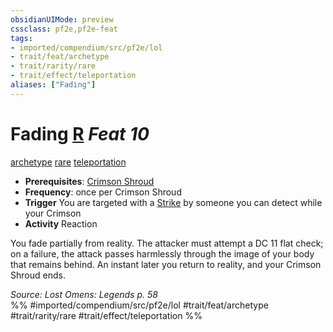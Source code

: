 ```yaml
---
obsidianUIMode: preview
cssclass: pf2e,pf2e-feat
tags:
- imported/compendium/src/pf2e/lol
- trait/feat/archetype
- trait/rarity/rare
- trait/effect/teleportation
aliases: ["Fading"]
---
```

# Fading  [R](chapter-9-playing-the-game.md#Actions "Reaction") *Feat 10*  
[archetype](archetype.md)  [rare](rare.md)  [teleportation](teleportation.md)  

- **Prerequisites**: [Crimson Shroud](crimson-shroud-lowg.md)
- **Frequency**: once per Crimson Shroud
- **Trigger** You are targeted with a [Strike](strike.md) by someone you can detect while your Crimson
- **Activity** Reaction

You fade partially from reality. The attacker must attempt a DC 11 flat check; on a failure, the attack passes harmlessly through the image of your body that remains behind. An instant later you return to reality, and your Crimson Shroud ends.

*Source: Lost Omens: Legends p. 58*  
%% #imported/compendium/src/pf2e/lol #trait/feat/archetype #trait/rarity/rare #trait/effect/teleportation %%